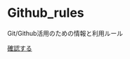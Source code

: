 # Github_rules
Git/Github活用のための情報と利用ルール

[確認する](index.md)

<!--
[Pagesで閲覧](https://testoffujinolab.github.io/Github_rules/)
-->